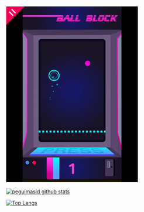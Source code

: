![teste](https://github.com/bruno-medeiros1/bruno-medeiros1/blob/main/bio.gif)

[![peguimasid github stats](https://github-readme-stats.vercel.app/api?username=bruno-medeiros1&show_icons=true&title_color=fff&icon_color=37aaff&text_color=f8f8f2&bg_color=171c24&count_private=true)](https://github.com/bruno-medeiros1)

[![Top Langs](https://github-readme-stats.vercel.app/api/top-langs/?username=bruno-medeiros1&layout=compact&title_color=fff&text_color=f8f8f2&hide=java&bg_color=171c24)](https://github.com/bruno-medeiros1)

